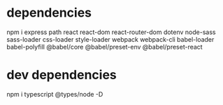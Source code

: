 
# dependencies
npm i express path react react-dom react-router-dom dotenv node-sass sass-loader css-loader style-loader webpack webpack-cli babel-loader babel-polyfill @babel/core @babel/preset-env @babel/preset-react


# dev dependencies
npm i typescript @types/node -D